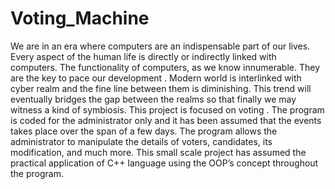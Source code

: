 # Voting_Machine
We are in an era where computers are an indispensable part of our lives. Every aspect of the human life is directly or indirectly linked with computers. The functionality of computers, as we know innumerable. They are the key to pace our development . Modern world is interlinked with cyber realm and the fine line between them is diminishing. This trend will eventually bridges the gap between the realms so that finally we may witness a kind of symbiosis.    This project is focused on voting . The program is coded for the administrator only and it has been assumed that the events takes place over the span of a few days. The program allows the administrator to manipulate the details of voters, candidates, its modification, and much more.  This small scale project has assumed the practical application of C++ language using the OOP’s concept throughout the program. 
